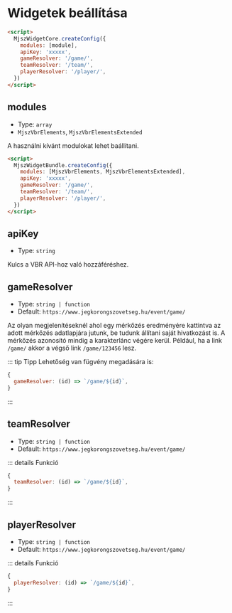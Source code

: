 # Widgetek beállítása

```html
<script>
  MjszWidgetCore.createConfig({
    modules: [module],
    apiKey: 'xxxxx',
    gameResolver: '/game/',
    teamResolver: '/team/',
    playerResolver: '/player/',
  })
</script>
```

## modules

- Type: `array`
- `MjszVbrElements`, `MjszVbrElementsExtended`

A használni kívánt modulokat lehet baállítani.

```html
<script>
  MjszWidgetBundle.createConfig({
    modules: [MjszVbrElements, MjszVbrElementsExtended],
    apiKey: 'xxxxx',
    gameResolver: '/game/',
    teamResolver: '/team/',
    playerResolver: '/player/',
  })
</script>
```

## apiKey

- Type: `string`

Kulcs a VBR API-hoz való hozzáféréshez.

## gameResolver

- Type: `string | function`
- Default: `https://www.jegkorongszovetseg.hu/event/game/`

Az olyan megjelenítéseknél ahol egy mérkőzés eredményére kattintva az adott mérkőzés adatlapjára jutunk, be tudunk állítani saját hivatkozást is. A mérkőzés azonosító mindig a karakterlánc végére kerül. Például, ha a link `/game/` akkor a végső link `/game/123456` lesz.

::: tip Tipp
Lehetőség van fügvény megadására is:

```js
{
  gameResolver: (id) => `/game/${id}`,
}
```

:::

## teamResolver

- Type: `string | function`
- Default: `https://www.jegkorongszovetseg.hu/event/game/`

::: details Funkció

```js
{
  teamResolver: (id) => `/game/${id}`,
}
```

:::

## playerResolver

- Type: `string | function`
- Default: `https://www.jegkorongszovetseg.hu/event/game/`

::: details Funkció

```js
{
  playerResolver: (id) => `/game/${id}`,
}
```

:::
